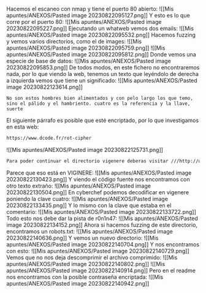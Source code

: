 Hacemos el escaneo con nmap y tiene el puerto 80 abierto:
![[Mis apuntes/ANEXOS/Pasted image 20230822095127.png]]
Y esto es lo que corre por el puerto 80:
![[Mis apuntes/ANEXOS/Pasted image 20230822095227.png]]
Ejecutando un whatweb vemos dos emails:
![[Mis apuntes/ANEXOS/Pasted image 20230822095532.png]]
Hacemos fuzzing y vemos varios directorios, como el de images:
![[Mis apuntes/ANEXOS/Pasted image 20230822095759.png]]
![[Mis apuntes/ANEXOS/Pasted image 20230822095812.png]]
Donde vemos una especie de base de datos:
![[Mis apuntes/ANEXOS/Pasted image 20230822095853.png]]
De todos modos, en este fichero no encontraremos nada, por lo que viendo la web, tenemos un texto que leyéndolo de derecha a izquierda vemos que tiene un significado:
![[Mis apuntes/ANEXOS/Pasted image 20230822123614.png]]
```
No son estos hombres bien alimentados y con pelo largo los que temo, sino el pálido y el hambriento. cuatro es la referencia y la llave, suerte
```
El siguiente párrafo es posible que esté encriptado, por lo que investigamos en esta web:
```bash
https://www.dcode.fr/rot-cipher
```
![[Mis apuntes/ANEXOS/Pasted image 20230822125731.png]]
```bash
Para poder continuar el directorio vigenere deberas visitar ///http://url/VIGENERE/
```
Parece que eso está en VIGINERE:
![[Mis apuntes/ANEXOS/Pasted image 20230822130423.png]]
Y viendo el código fuente nos encontramos con otro texto extraño:
![[Mis apuntes/ANEXOS/Pasted image 20230822130504.png]]
En cyberchef podemos decodificar en vigenere poniendo la clave cuatro:
![[Mis apuntes/ANEXOS/Pasted image 20230822133435.png]]
Y lo mismo con la clave que estaba en el comentario:
![[Mis apuntes/ANEXOS/Pasted image 20230822133722.png]]
Todo esto nos debe dar la pista de r0n1n47:
![[Mis apuntes/ANEXOS/Pasted image 20230822134152.png]]
Ahora si hacemos fuzzing de este directorio, encontramos un robots.txt:
![[Mis apuntes/ANEXOS/Pasted image 20230822140636.png]]
Y vemos un nuevo directorio:
![[Mis apuntes/ANEXOS/Pasted image 20230822140704.png]]
Y nos encontramos con esto:
![[Mis apuntes/ANEXOS/Pasted image 20230822140729.png]]
Vemos que no nos deja descomprimir el archivo comprimido:
![[Mis apuntes/ANEXOS/Pasted image 20230822140802.png]]
![[Mis apuntes/ANEXOS/Pasted image 20230822140914.png]]
Pero en el readme nos encontramos con la posible contraseña encriptada:
![[Mis apuntes/ANEXOS/Pasted image 20230822140942.png]]
